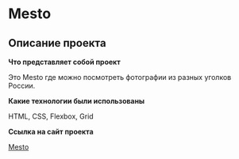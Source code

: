 # Mesto

## Описание проекта
**Что представляет собой проект**  

Это Mesto где можно посмотреть фотографии из разных уголков России.

**Какие технологии были использованы**

HTML, CSS, Flexbox, Grid

**Ссылка на сайт проекта** 

[Mesto](https://gluwkov.github.io/mesto-project/)
